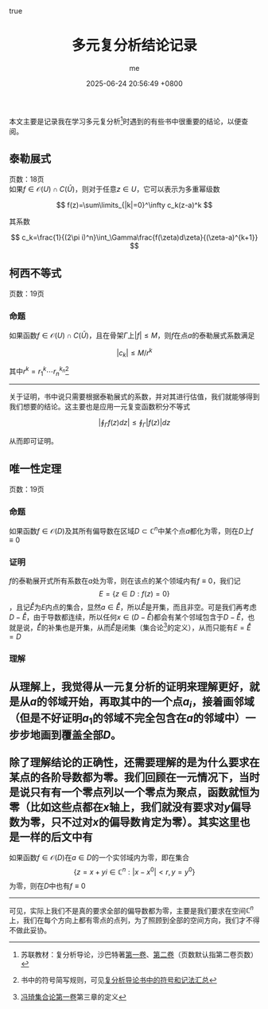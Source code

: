﻿---
title: 多元复分析结论记录
author: me
date: 2025-06-24 20:56:49 +0800
description: 记录学习多元复分析中遇到的一些重要结论
categories: [数学,复分析]
math: true
tags: [数学,多元复分析,重要结论,笔记]
---
本文主要是记录我在学习多元复分析[^book]时遇到的有些书中很重要的结论，以便查阅。
## 泰勒展式
页数：18页<br>
如果$f\in\mathscr O(U)\cap C(\bar U)$，则对于任意$z\in U$，它可以表示为多重幂级数

$$
f(z)=\sum\limits_{|k|=0}^\infty c_k(z-a)^k
$$

其系数

$$
c_k=\frac{1}{(2\pi i)^n}\int_\Gamma\frac{f(\zeta)d\zeta}{(\zeta-a)^{k+1}}
$$

## 柯西不等式
页数：19页
### 命题
如果函数$f\in\mathscr O(U)\cap C(\bar U)$，且在骨架$\Gamma$上$|f|\leq M$，则$f$在点$a$的泰勒展式系数满足

$$
|c_k|\leq M/r^k
$$

其中$r^k=r_1^k\cdots r^{k_n}_n$[^jianxie]

---
关于证明，书中说只需要根据泰勒展式的系数，并对其进行估值，我们就能够得到我们想要的结论。这主要也是应用一元复变函数积分不等式

$$
|\oint_\Gamma f(z)dz|\leq \oint_\Gamma |f(z)|dz
$$

从而即可证明。
## 唯一性定理
页数：19页
### 命题
如果函数$f\in\mathscr O(D)$及其所有偏导数在区域$D\subset\mathbb C^n$中某个点$a$都化为零，则在$D$上$f\equiv0$
### 证明
$f$的泰勒展开式所有系数在$a$处为零，则在该点的某个领域内有$f\equiv0$，我们记$$E=\{z\in D:f(z)=0\}$$，且记$\mathring E$为$E$内点的集合，显然$a\in\mathring E$，所以$\mathring E$是开集，而且非空。可是我们再考虑$D-\mathring E$，由于导数都连续，所以任何$x\in(D-\mathring E)$都会有某个邻域包含于$D-\mathring E$，也就是说，$\mathring E$的补集也是开集，从而$\mathring E$是闭集（集合论[^jihelun]的定义），从而只能有$E=\mathring E=D$
### 理解
从理解上，我觉得从一元复分析的证明来理解更好，就是从$a$的邻域开始，再取其中的一个点$a_i$，接着画邻域（但是不好证明$a_1$的邻域不完全包含在$a$的邻域中）一步步地画到覆盖全部$D$。<br><br>
除了理解结论的正确性，还需要理解的是为什么要求在某点的各阶导数都为零。我们回顾在一元情况下，当时是说只有有一个零点列以一个零点为聚点，函数就恒为零（比如这些点都在$x$轴上，我们就没有要求对$y$偏导数为零，只不过对$x$的偏导数肯定为零）。其实这里也是一样的后文中有<br>
---
如果函数$f\in\mathscr O(D)$在$a\in D$的一个实邻域内为零，即在集合$$\{z=x+yi\in\mathbb C^n:|x-x^0|< r,y=y^0\}$$为零，则在$D$中也有$f\equiv0$

---
可见，实际上我们不是真的要求全部的偏导数都为零，主要是我们要求在空间$\mathbb C^n$上，我们在每个方向上都有零点的点列，为了照顾到全部的空间方向，我们才不得不做此妥协。

[^book]: 苏联教材：复分析导论，沙巴特著[第一卷](https://zh.z-library.sk/book/7119022/0fac64/%E5%A4%8D%E5%88%86%E6%9E%90%E5%AF%BC%E8%AE%BA%E5%8D%95%E5%A4%8D%E5%8F%98%E5%87%BD%E6%95%B0.html)、[第二卷](https://zh.z-library.sk/book/7119023/44e6e5/%E5%A4%8D%E5%88%86%E6%9E%90%E5%AF%BC%E8%AE%BA%E5%A4%9A%E5%A4%8D%E5%8F%98%E5%87%BD%E6%95%B0.html)（页数默认指第二卷页数）
[^jianxie]: 书中的符号简写规则，可见[复分析导论书中的符号和记法汇总](../复分析符号和记法/#向量有关的简写记号)
[^jihelun]: [冯琦集合论第一卷](https://zh.z-library.sk/book/16996375/a1863a/%E9%9B%86%E5%90%88%E8%AE%BA%E5%AF%BC%E5%BC%95-%E7%AC%AC1%E5%8D%B7.html)第三章的定义
